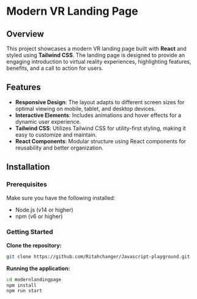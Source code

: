 # Modern VR Landing Page

## Overview
This project showcases a modern VR landing page built with **React** and styled using **Tailwind CSS**. The landing page is designed to provide an engaging introduction to virtual reality experiences, highlighting features, benefits, and a call to action for users.

## Features
- **Responsive Design**: The layout adapts to different screen sizes for optimal viewing on mobile, tablet, and desktop devices.
- **Interactive Elements**: Includes animations and hover effects for a dynamic user experience.
- **Tailwind CSS**: Utilizes Tailwind CSS for utility-first styling, making it easy to customize and maintain.
- **React Components**: Modular structure using React components for reusability and better organization.

## Installation

### Prerequisites
Make sure you have the following installed:
- Node.js (v14 or higher)
- npm (v6 or higher)

### Getting Started
**Clone the repository:**
   ```bash
   git clone https://github.com/Ritahchanger/Javascript-playground.git
```
**Running the application:**
```bash
cd modernlandingpage
npm install
npm run start